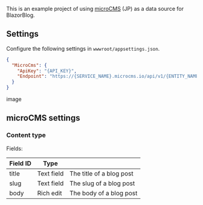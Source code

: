 This is an example project of using [microCMS](https://microcms.io/) (JP) as a data source for BlazorBlog.

## Settings

Configure the following settings in `wwwroot/appsettings.json`.

```json
{
  "MicroCms": {
    "ApiKey": "{API_KEY}",
    "Endpoint": "https://{SERVICE_NAME}.microcms.io/api/v1/{ENTITY_NAME}"
  }
}
```

image

## microCMS settings

### Content type

Fields:

| Field ID | Type | |
--- | --- | ---
| title | Text field | The title of a blog post |
| slug | Text field | The slug of a blog post |
| body | Rich edit | The body of a blog post |
